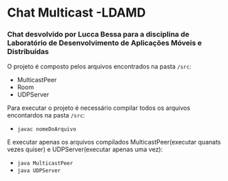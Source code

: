 # Chat Multicast -LDAMD
 
### Chat desvolvido por Lucca Bessa para a disciplina de Laboratório de Desenvolvimento de Aplicações Móveis e Distribuídas

O projeto é composto pelos arquivos encontrados na pasta `/src`:
- MulticastPeer
- Room
- UDPServer

Para executar o projeto é necessário compilar todos os arquivos encontardos na pasta `/src`:
- `javac nomeDoArquivo`

E executar apenas os arquivos compilados MulticastPeer(executar quanats vezes quiser) e UDPServer(executar apenas uma vez):
- `java MulticastPeer`
- `java UDPServer`
